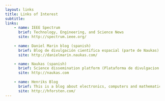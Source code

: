 ```yaml
---
layout: links
title: Links of Interest
subtitle: 
links:
    - name: IEEE Spectrum
      brief: Technology, Engineering, and Science News
      site: http://spectrum.ieee.org/
      
    - name: Daniel Marin blog (spanish)
      brief: Blog de divulgación cientifica espacial (parte de Naukas)
      site: http://danielmarin.naukas.com/

    - name: Naukas (spanish)
      brief: Science dissemination platform (Plataforma de divulgacion cientifica)
      site: http://naukas.com
      
    - name: Henriks Blog
      brief: This is a blog about electronics, computers and mathematics.
      site: http://hforsten.com/
---
```

